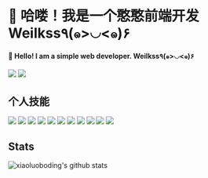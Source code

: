 # 🤪 哈喽！我是一个憨憨前端开发 Weilkss٩(๑>◡<๑)۶
#### 🤪 Hello! I am a simple web developer. Weilkss٩(๑>◡<๑)۶

[![](https://img.shields.io/badge/-@weilkss-%23181717?style=flat-square&logo=github)](https://github.com/weilkss)
![](https://img.shields.io/badge/web-developer-brightgreen)

## 个人技能
![](https://img.shields.io/badge/-HTML-brightgreen)
![](https://img.shields.io/badge/-CSS-green)
![](https://img.shields.io/badge/-JavaScript-yellowgreen)
![](https://img.shields.io/badge/-React-yellow)
![](https://img.shields.io/badge/-Vue-orange)
![](https://img.shields.io/badge/-JQuery-red)
![](https://img.shields.io/badge/-Webpack-lightgrey)
![](https://img.shields.io/badge/-NodeJs-blue)
![](https://img.shields.io/badge/-TypeScript-#000)
![](https://img.shields.io/badge/-Java-red)
![](https://img.shields.io/badge/-SpringBoot-red)

## Stats

![xiaoluoboding's github stats](https://github-readme-stats.vercel.app/api?username=weilkss&show_icons=true&title_color=fff&icon_color=79ff97&text_color=9f9f9f&bg_color=151515)
